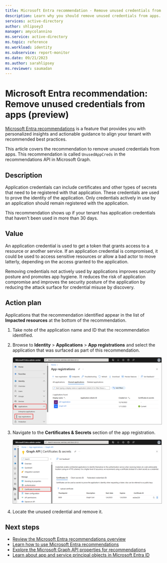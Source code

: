 ```yaml
---
title: Microsoft Entra recommendation - Remove unused credentials from apps (preview)
description: Learn why you should remove unused credentials from apps.
services: active-directory
author: shlipsey3
manager: amycolannino
ms.service: active-directory
ms.topic: reference
ms.workload: identity
ms.subservice: report-monitor
ms.date: 09/21/2023
ms.author: sarahlipsey
ms.reviewer: saumadan
---
```

# Microsoft Entra recommendation: Remove unused credentials from apps (preview)
[Microsoft Entra recommendations](overview-recommendations.md) is a feature that provides you with personalized insights and actionable guidance to align your tenant with recommended best practices.

This article covers the recommendation to remove unused credentials from apps. This recommendation is called `UnusedAppCreds` in the recommendations API in Microsoft Graph. 

## Description

Application credentials can include certificates and other types of secrets that need to be registered with that application. These credentials are used to prove the identity of the application. Only credentials actively in use by an application should remain registered with the application.

This recommendation shows up if your tenant has application credentials that haven't been used in more than 30 days. 

## Value 

An application credential is used to get a token that grants access to a resource or another service. If an application credential is compromised, it could be used to access sensitive resources or allow a bad actor to move latterly, depending on the access granted to the application.

Removing credentials not actively used by applications improves security posture and promotes app hygiene. It reduces the risk of application compromise and improves the security posture of the application by reducing the attack surface for credential misuse by discovery.

## Action plan

Applications that the recommendation identified appear in the list of **Impacted resources** at the bottom of the recommendation. 

1. Take note of the application name and ID that the recommendation identified.

1. Browse to **Identity** > **Applications** > **App registrations** and select the application that was surfaced as part of this recommendation.

    ![Screenshot of the Microsoft Entra app registration page.](media/recommendation-remove-unused-credential-from-apps/app-registrations-list.png)

1. Navigate to the **Certificates & Secrets** section of the app registration.

    ![Screenshot of the Certificates and secrets section of Microsoft Entra ID.](media/recommendation-remove-unused-credential-from-apps/app-certificates-secrets.png)

1. Locate the unused credential and remove it.

## Next steps

- [Review the Microsoft Entra recommendations overview](overview-recommendations.md)
- [Learn how to use Microsoft Entra recommendations](howto-use-recommendations.md)
- [Explore the Microsoft Graph API properties for recommendations](/graph/api/resources/recommendations-api-overview)
- [Learn about app and service principal objects in Microsoft Entra ID](~/identity-platform/app-objects-and-service-principals.md)
